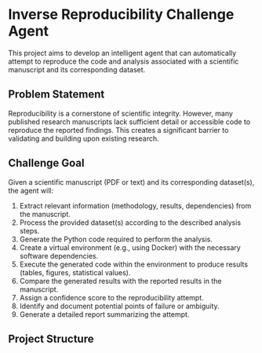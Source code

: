 # Inverse Reproducibility Challenge Agent

This project aims to develop an intelligent agent that can automatically attempt to reproduce the code and analysis associated with a scientific manuscript and its corresponding dataset.

## Problem Statement

Reproducibility is a cornerstone of scientific integrity. However, many published research manuscripts lack sufficient detail or accessible code to reproduce the reported findings. This creates a significant barrier to validating and building upon existing research.

## Challenge Goal

Given a scientific manuscript (PDF or text) and its corresponding dataset(s), the agent will:
1. Extract relevant information (methodology, results, dependencies) from the manuscript.
2. Process the provided dataset(s) according to the described analysis steps.
3. Generate the Python code required to perform the analysis.
4. Create a virtual environment (e.g., using Docker) with the necessary software dependencies.
5. Execute the generated code within the environment to produce results (tables, figures, statistical values).
6. Compare the generated results with the reported results in the manuscript.
7. Assign a confidence score to the reproducibility attempt.
8. Identify and document potential points of failure or ambiguity.
9. Generate a detailed report summarizing the attempt.

## Project Structure